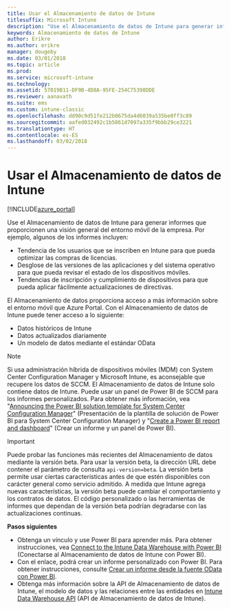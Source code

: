 ```yaml
---
title: Usar el Almacenamiento de datos de Intune
titlesuffix: Microsoft Intune
description: "Use el Almacenamiento de datos de Intune para generar informes que proporcionen una visión general del entorno móvil de la empresa."
keywords: Almacenamiento de datos de Intune
author: Erikre
ms.author: erikre
manager: dougeby
ms.date: 03/01/2018
ms.topic: article
ms.prod: 
ms.service: microsoft-intune
ms.technology: 
ms.assetid: 57019B11-DF9B-4D8A-95FE-254C75398DDE
ms.reviewer: aanavath
ms.suite: ems
ms.custom: intune-classic
ms.openlocfilehash: dd90c9d51fe212b0675da4d6039a535be0ff3c89
ms.sourcegitcommit: aafed032492c1b5861d7097a335f9bbb29ce3221
ms.translationtype: HT
ms.contentlocale: es-ES
ms.lasthandoff: 03/02/2018
---
```

# <a name="use-the-intune-data-warehouse"></a>Usar el Almacenamiento de datos de Intune

[!INCLUDE[azure_portal](./includes/azure_portal.md)]

Use el Almacenamiento de datos de Intune para generar informes que proporcionen una visión general del entorno móvil de la empresa. Por ejemplo, algunos de los informes incluyen:
-   Tendencia de los usuarios que se inscriben en Intune para que pueda optimizar las compras de licencias.
-   Desglose de las versiones de las aplicaciones y del sistema operativo para que pueda revisar el estado de los dispositivos móviles.
-   Tendencias de inscripción y cumplimiento de dispositivos para que pueda aplicar fácilmente actualizaciones de directivas.

El Almacenamiento de datos proporciona acceso a más información sobre el entorno móvil que Azure Portal. Con el Almacenamiento de datos de Intune puede tener acceso a lo siguiente:

  -  Datos históricos de Intune
  -  Datos actualizados diariamente
  -  Un modelo de datos mediante el estándar OData

> [!Note]
> Si usa administración híbrida de dispositivos móviles (MDM) con System Center Configuration Manager y Microsoft Intune, es aconsejable que recupere los datos de SCCM. El Almacenamiento de datos de Intune solo contiene datos de Intune. Puede usar un panel de Power BI de SCCM para los informes personalizados. Para obtener más información, vea "[Announcing the Power BI solution template for System Center Configuration Manager]( https://powerbi.microsoft.com/blog/sccm-solution-template)" (Presentación de la plantilla de solución de Power BI para System Center Configuration Manager) y "[Create a Power BI report and dashboard](https://docs.microsoft.com/dynamics365/unified-operations/dev-itpro/analytics/create-powerbi-report-dashboard)" (Crear un informe y un panel de Power BI).


> [!Important]  
> Puede probar las funciones más recientes del Almacenamiento de datos mediante la versión beta. Para usar la versión beta, la dirección URL debe contener el parámetro de consulta `api-version=beta`. La versión beta permite usar ciertas características antes de que estén disponibles con carácter general como servicio admitido. A medida que Intune agrega nuevas características, la versión beta puede cambiar el comportamiento y los contratos de datos. El código personalizado o las herramientas de informes que dependan de la versión beta podrían degradarse con las actualizaciones continuas.

**Pasos siguientes**

- Obtenga un vínculo y use Power BI para aprender más. Para obtener instrucciones, vea [Connect to the Intune Data Warehouse with Power BI](reports-proc-get-a-link-powerbi.md) (Conectarse al Almacenamiento de datos de Intune con Power BI).
- Con el enlace, podrá crear un informe personalizado con Power BI. Para obtener instrucciones, consulte [Crear un informe desde la fuente OData con Power BI](reports-proc-create-with-odata.md).
- Obtenga más información sobre la API de Almacenamiento de datos de Intune, el modelo de datos y las relaciones entre las entidades<!-- , and an example of creating a custom client to retrieve data,--> en [Intune Data Warehouse API](reports-nav-intune-data-warehouse.md) (API de Almacenamiento de datos de Intune).